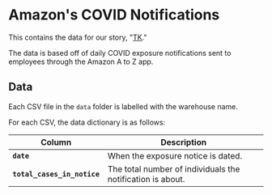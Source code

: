 # Amazon's COVID Notifications

This contains the data for our story, "[TK](TK)."

The data is based off of daily COVID exposure notifications sent to employees through the Amazon A to Z app.

## Data

Each CSV file in the `data` folder is labelled with the warehouse name.

For each CSV, the data dictionary is as follows:

| **Column** | **Description** |
|------------|-----------------|
| **`date`** | When the exposure notice is dated. |
| **`total_cases_in_notice`** | The total number of individuals the notification is about. |